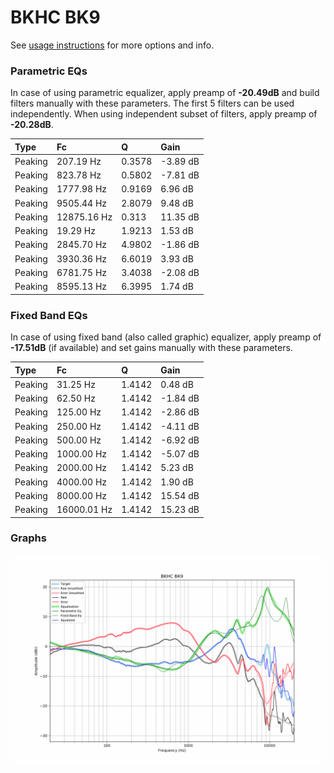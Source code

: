 # BKHC BK9
See [usage instructions](https://github.com/jaakkopasanen/AutoEq#usage) for more options and info.

### Parametric EQs
In case of using parametric equalizer, apply preamp of **-20.49dB** and build filters manually
with these parameters. The first 5 filters can be used independently.
When using independent subset of filters, apply preamp of **-20.28dB**.

| Type    | Fc          |      Q | Gain     |
|:--------|:------------|:-------|:---------|
| Peaking | 207.19 Hz   | 0.3578 | -3.89 dB |
| Peaking | 823.78 Hz   | 0.5802 | -7.81 dB |
| Peaking | 1777.98 Hz  | 0.9169 | 6.96 dB  |
| Peaking | 9505.44 Hz  | 2.8079 | 9.48 dB  |
| Peaking | 12875.16 Hz | 0.313  | 11.35 dB |
| Peaking | 19.29 Hz    | 1.9213 | 1.53 dB  |
| Peaking | 2845.70 Hz  | 4.9802 | -1.86 dB |
| Peaking | 3930.36 Hz  | 6.6019 | 3.93 dB  |
| Peaking | 6781.75 Hz  | 3.4038 | -2.08 dB |
| Peaking | 8595.13 Hz  | 6.3995 | 1.74 dB  |

### Fixed Band EQs
In case of using fixed band (also called graphic) equalizer, apply preamp of **-17.51dB**
(if available) and set gains manually with these parameters.

| Type    | Fc          |      Q | Gain     |
|:--------|:------------|:-------|:---------|
| Peaking | 31.25 Hz    | 1.4142 | 0.48 dB  |
| Peaking | 62.50 Hz    | 1.4142 | -1.84 dB |
| Peaking | 125.00 Hz   | 1.4142 | -2.86 dB |
| Peaking | 250.00 Hz   | 1.4142 | -4.11 dB |
| Peaking | 500.00 Hz   | 1.4142 | -6.92 dB |
| Peaking | 1000.00 Hz  | 1.4142 | -5.07 dB |
| Peaking | 2000.00 Hz  | 1.4142 | 5.23 dB  |
| Peaking | 4000.00 Hz  | 1.4142 | 1.90 dB  |
| Peaking | 8000.00 Hz  | 1.4142 | 15.54 dB |
| Peaking | 16000.01 Hz | 1.4142 | 15.23 dB |

### Graphs
![](./BKHC%20BK9.png)